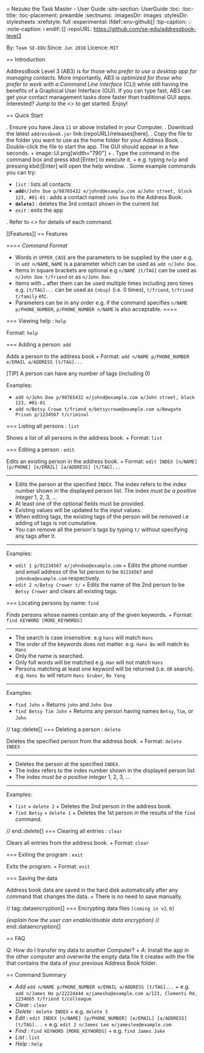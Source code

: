 = Nezuko the Task Master - User Guide
:site-section: UserGuide
:toc:
:toc-title:
:toc-placement: preamble
:sectnums:
:imagesDir: images
:stylesDir: stylesheets
:xrefstyle: full
:experimental:
ifdef::env-github[]
:tip-caption: :bulb:
:note-caption: :information_source:
endif::[]
:repoURL: https://github.com/se-edu/addressbook-level3

By: `Team SE-EDU`      Since: `Jun 2016`      Licence: `MIT`

== Introduction

AddressBook Level 3 (AB3) is for those who *prefer to use a desktop app for managing contacts*. More importantly, AB3 is *optimized for those who prefer to work with a Command Line Interface* (CLI) while still having the benefits of a Graphical User Interface (GUI). If you can type fast, AB3 can get your contact management tasks done faster than traditional GUI apps. Interested? Jump to the <<Quick Start>> to get started. Enjoy!

== Quick Start

.  Ensure you have Java `11` or above installed in your Computer.
.  Download the latest `addressbook.jar` link:{repoURL}/releases[here].
.  Copy the file to the folder you want to use as the home folder for your Address Book.
.  Double-click the file to start the app. The GUI should appear in a few seconds.
+
image::Ui.png[width="790"]
+
.  Type the command in the command box and press kbd:[Enter] to execute it. +
e.g. typing *`help`* and pressing kbd:[Enter] will open the help window.
.  Some example commands you can try:

* *`list`* : lists all contacts
* **`add`**`n/John Doe p/98765432 e/johnd@example.com a/John street, block 123, #01-01` : adds a contact named `John Doe` to the Address Book.
* **`delete`**`3` : deletes the 3rd contact shown in the current list
* *`exit`* : exits the app

.  Refer to <<Features>> for details of each command.

[[Features]]
== Features

====
*Command Format*

* Words in `UPPER_CASE` are the parameters to be supplied by the user e.g. in `add n/NAME`, `NAME` is a parameter which can be used as `add n/John Doe`.
* Items in square brackets are optional e.g `n/NAME [t/TAG]` can be used as `n/John Doe t/friend` or as `n/John Doe`.
* Items with `…`​ after them can be used multiple times including zero times e.g. `[t/TAG]...` can be used as `{nbsp}` (i.e. 0 times), `t/friend`, `t/friend t/family` etc.
* Parameters can be in any order e.g. if the command specifies `n/NAME p/PHONE_NUMBER`, `p/PHONE_NUMBER n/NAME` is also acceptable.
====

=== Viewing help : `help`

Format: `help`

=== Adding a person: `add`

Adds a person to the address book +
Format: `add n/NAME p/PHONE_NUMBER e/EMAIL a/ADDRESS [t/TAG]...`

[TIP]
A person can have any number of tags (including 0)

Examples:

* `add n/John Doe p/98765432 e/johnd@example.com a/John street, block 123, #01-01`
* `add n/Betsy Crowe t/friend e/betsycrowe@example.com a/Newgate Prison p/1234567 t/criminal`

=== Listing all persons : `list`

Shows a list of all persons in the address book. +
Format: `list`

=== Editing a person : `edit`

Edits an existing person in the address book. +
Format: `edit INDEX [n/NAME] [p/PHONE] [e/EMAIL] [a/ADDRESS] [t/TAG]...`

****
* Edits the person at the specified `INDEX`. The index refers to the index number shown in the displayed person list. The index *must be a positive integer* 1, 2, 3, ...
* At least one of the optional fields must be provided.
* Existing values will be updated to the input values.
* When editing tags, the existing tags of the person will be removed i.e adding of tags is not cumulative.
* You can remove all the person's tags by typing `t/` without specifying any tags after it.
****

Examples:

* `edit 1 p/91234567 e/johndoe@example.com` +
Edits the phone number and email address of the 1st person to be `91234567` and `johndoe@example.com` respectively.
* `edit 2 n/Betsy Crower t/` +
Edits the name of the 2nd person to be `Betsy Crower` and clears all existing tags.

=== Locating persons by name: `find`

Finds persons whose names contain any of the given keywords. +
Format: `find KEYWORD [MORE_KEYWORDS]`

****
* The search is case insensitive. e.g `hans` will match `Hans`
* The order of the keywords does not matter. e.g. `Hans Bo` will match `Bo Hans`
* Only the name is searched.
* Only full words will be matched e.g. `Han` will not match `Hans`
* Persons matching at least one keyword will be returned (i.e. `OR` search). e.g. `Hans Bo` will return `Hans Gruber`, `Bo Yang`
****

Examples:

* `find John` +
Returns `john` and `John Doe`
* `find Betsy Tim John` +
Returns any person having names `Betsy`, `Tim`, or `John`

// tag::delete[]
=== Deleting a person : `delete`

Deletes the specified person from the address book. +
Format: `delete INDEX`

****
* Deletes the person at the specified `INDEX`.
* The index refers to the index number shown in the displayed person list.
* The index *must be a positive integer* 1, 2, 3, ...
****

Examples:

* `list` +
`delete 2` +
Deletes the 2nd person in the address book.
* `find Betsy` +
`delete 1` +
Deletes the 1st person in the results of the `find` command.

// end::delete[]
=== Clearing all entries : `clear`

Clears all entries from the address book. +
Format: `clear`

=== Exiting the program : `exit`

Exits the program. +
Format: `exit`

=== Saving the data

Address book data are saved in the hard disk automatically after any command that changes the data. +
There is no need to save manually.

// tag::dataencryption[]
=== Encrypting data files `[coming in v2.0]`

_{explain how the user can enable/disable data encryption}_
// end::dataencryption[]

== FAQ

*Q*: How do I transfer my data to another Computer? +
*A*: Install the app in the other computer and overwrite the empty data file it creates with the file that contains the data of your previous Address Book folder.

== Command Summary

* *Add* `add n/NAME p/PHONE_NUMBER e/EMAIL a/ADDRESS [t/TAG]...` +
e.g. `add n/James Ho p/22224444 e/jamesho@example.com a/123, Clementi Rd, 1234665 t/friend t/colleague`
* *Clear* : `clear`
* *Delete* : `delete INDEX` +
e.g. `delete 3`
* *Edit* : `edit INDEX [n/NAME] [p/PHONE_NUMBER] [e/EMAIL] [a/ADDRESS] [t/TAG]...` +
e.g. `edit 2 n/James Lee e/jameslee@example.com`
* *Find* : `find KEYWORD [MORE_KEYWORDS]` +
e.g. `find James Jake`
* *List* : `list`
* *Help* : `help`
